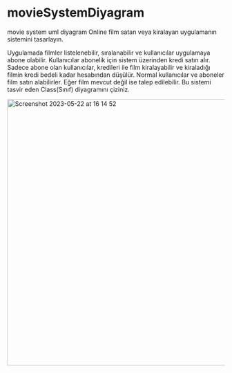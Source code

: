 # movieSystemDiyagram
movie system uml diyagram
Online film satan veya kiralayan uygulamanın sistemini tasarlayın.

Uygulamada filmler listelenebilir, sıralanabilir ve kullanıcılar uygulamaya abone olabilir.
Kullanıcılar abonelik için sistem üzerinden kredi satın alır.
Sadece abone olan kullanıcılar, kredileri ile film kiralayabilir ve kiraladığı filmin kredi bedeli kadar hesabından düşülür.
Normal kullanıcılar ve aboneler film satın alabilirler.
Eğer film mevcut değil ise talep edilebilir.
Bu sistemi tasvir eden Class(Sınıf) diyagramını çiziniz.

<img width="616" alt="Screenshot 2023-05-22 at 16 14 52" src="https://github.com/tugceakpolat/movieSystemDiyagram/assets/117931598/1995fb61-8290-4d73-ae25-81b52c6e9bf3">
